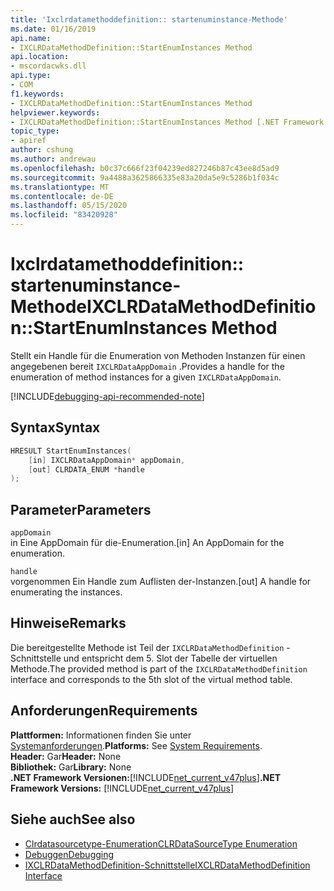 ```yaml
---
title: 'Ixclrdatamethoddefinition:: startenuminstance-Methode'
ms.date: 01/16/2019
api.name:
- IXCLRDataMethodDefinition::StartEnumInstances Method
api.location:
- mscordacwks.dll
api.type:
- COM
f1.keywords:
- IXCLRDataMethodDefinition::StartEnumInstances Method
helpviewer.keywords:
- IXCLRDataMethodDefinition::StartEnumInstances Method [.NET Framework debugging]
topic_type:
- apiref
author: cshung
ms.author: andrewau
ms.openlocfilehash: b0c37c666f23f04239ed827246b87c43ee8d5ad9
ms.sourcegitcommit: 9a4488a3625866335e83a20da5e9c5286b1f034c
ms.translationtype: MT
ms.contentlocale: de-DE
ms.lasthandoff: 05/15/2020
ms.locfileid: "83420928"
---
```

# <a name="ixclrdatamethoddefinitionstartenuminstances-method"></a><span data-ttu-id="6bfb1-102">Ixclrdatamethoddefinition:: startenuminstance-Methode</span><span class="sxs-lookup"><span data-stu-id="6bfb1-102">IXCLRDataMethodDefinition::StartEnumInstances Method</span></span>

<span data-ttu-id="6bfb1-103">Stellt ein Handle für die Enumeration von Methoden Instanzen für einen angegebenen bereit `IXCLRDataAppDomain` .</span><span class="sxs-lookup"><span data-stu-id="6bfb1-103">Provides a handle for the enumeration of method instances for a given `IXCLRDataAppDomain`.</span></span>

[!INCLUDE[debugging-api-recommended-note](../../../../includes/debugging-api-recommended-note.md)]

## <a name="syntax"></a><span data-ttu-id="6bfb1-104">Syntax</span><span class="sxs-lookup"><span data-stu-id="6bfb1-104">Syntax</span></span>

```cpp
HRESULT StartEnumInstances(
    [in] IXCLRDataAppDomain* appDomain,
    [out] CLRDATA_ENUM *handle
);
```

## <a name="parameters"></a><span data-ttu-id="6bfb1-105">Parameter</span><span class="sxs-lookup"><span data-stu-id="6bfb1-105">Parameters</span></span>

`appDomain`\
<span data-ttu-id="6bfb1-106">in Eine AppDomain für die-Enumeration.</span><span class="sxs-lookup"><span data-stu-id="6bfb1-106">[in] An AppDomain for the enumeration.</span></span>

`handle`\
<span data-ttu-id="6bfb1-107">vorgenommen Ein Handle zum Auflisten der-Instanzen.</span><span class="sxs-lookup"><span data-stu-id="6bfb1-107">[out] A handle for enumerating the instances.</span></span>

## <a name="remarks"></a><span data-ttu-id="6bfb1-108">Hinweise</span><span class="sxs-lookup"><span data-stu-id="6bfb1-108">Remarks</span></span>

<span data-ttu-id="6bfb1-109">Die bereitgestellte Methode ist Teil der `IXCLRDataMethodDefinition` -Schnittstelle und entspricht dem 5. Slot der Tabelle der virtuellen Methode.</span><span class="sxs-lookup"><span data-stu-id="6bfb1-109">The provided method is part of the `IXCLRDataMethodDefinition` interface and corresponds to the 5th slot of the virtual method table.</span></span>

## <a name="requirements"></a><span data-ttu-id="6bfb1-110">Anforderungen</span><span class="sxs-lookup"><span data-stu-id="6bfb1-110">Requirements</span></span>

<span data-ttu-id="6bfb1-111">**Plattformen:** Informationen finden Sie unter [Systemanforderungen](../../get-started/system-requirements.md).</span><span class="sxs-lookup"><span data-stu-id="6bfb1-111">**Platforms:** See [System Requirements](../../get-started/system-requirements.md).</span></span>  
<span data-ttu-id="6bfb1-112">**Header:** Gar</span><span class="sxs-lookup"><span data-stu-id="6bfb1-112">**Header:** None</span></span>  
<span data-ttu-id="6bfb1-113">**Bibliothek:** Gar</span><span class="sxs-lookup"><span data-stu-id="6bfb1-113">**Library:** None</span></span>  
<span data-ttu-id="6bfb1-114">**.NET Framework Versionen:**[!INCLUDE[net_current_v47plus](../../../../includes/net-current-v47plus.md)]</span><span class="sxs-lookup"><span data-stu-id="6bfb1-114">**.NET Framework Versions:** [!INCLUDE[net_current_v47plus](../../../../includes/net-current-v47plus.md)]</span></span>  

## <a name="see-also"></a><span data-ttu-id="6bfb1-115">Siehe auch</span><span class="sxs-lookup"><span data-stu-id="6bfb1-115">See also</span></span>

- [<span data-ttu-id="6bfb1-116">Clrdatasourcetype-Enumeration</span><span class="sxs-lookup"><span data-stu-id="6bfb1-116">CLRDataSourceType Enumeration</span></span>](clrdatasourcetype-enumeration.md)
- [<span data-ttu-id="6bfb1-117">Debuggen</span><span class="sxs-lookup"><span data-stu-id="6bfb1-117">Debugging</span></span>](index.md)
- [<span data-ttu-id="6bfb1-118">IXCLRDataMethodDefinition-Schnittstelle</span><span class="sxs-lookup"><span data-stu-id="6bfb1-118">IXCLRDataMethodDefinition Interface</span></span>](ixclrdatamethoddefinition-interface.md)
